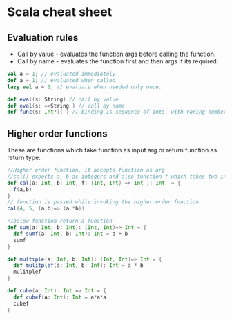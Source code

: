 
# Scala cheat sheet

## Evaluation rules
* Call by value - evaluates the function args before calling the function.
* Call by name - evaluates the function first and then args if its required.

```scala
val a = 1; // evaluated immediately
def a = 1; // evaluated when called
lazy val a = 1; // evaluate when needed only once.

def eval(s: String) // call by value
def eval(s: =>String ) // call by name
def func(s: Int*){ } // binding is sequence of ints, with varing number of ints.
```

## Higher order functions
These are functions which take function as input arg or return function as return type.

```scala
//Higher order function, it accepts function as arg
//cal() expects a, b as integers and also function f which takes two ints and returns int
def cal(a: Int, b: Int, f: (Int, Int) => Int ): Int  = {
  f(a,b)
}
// function is passed while invoking the higher order function
cal(4, 5, (a,b)=> (a *b)) 

//below function return a function
def sum(a: Int, b: Int): (Int, Int)=> Int = {
  def sumf(a: Int, b: Int): Int = a + b
  sumf
}

def multiple(a: Int, b: Int): (Int, Int)=> Int = {
  def mulitplef(a: Int, b: Int): Int = a * b
  mulitplef
}

def cube(a: Int): Int => Int = {
  def cubef(a: Int): Int = a*a*a
  cubef	
}
```
